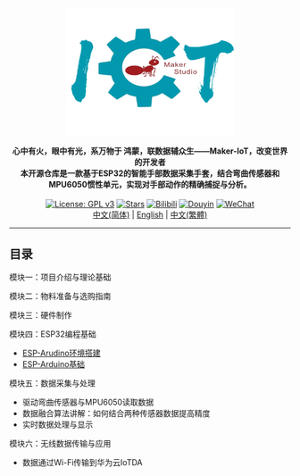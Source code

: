 <p align="center"><a href=""><img src="./img/水晶标.png" alt="1Panel" width="300" /></a></p>
<p align="center">
  <b>心中有火，眼中有光，系万物于 鸿蒙，联数据辅众生——Maker-IoT，改变世界的开发者<br>
  本开源仓库是一款基于ESP32的智能手部数据采集手套，结合弯曲传感器和MPU6050惯性单元，实现对手部动作的精确捕捉与分析。</b><br><br>
  <a href="https://www.gnu.org/licenses/gpl-3.0.html"><img src="https://shields.io/github/license/1Panel-dev/1Panel?color=%231890FF" alt="License: GPL v3"></a>
  <a href="https://github.com/Abrillant-Lee/ESP32-Gloves"><img src="https://img.shields.io/github/stars/1Panel-dev/1Panel?color=%231890FF&style=flat-square" alt="Stars"></a>
  <a href="https://space.bilibili.com/519646621"><img src="https://img.shields.io/badge/-Bilibili-FF69B4?style=plastic&logo=bilibili&logoColor=white" alt="Bilibili"></a>
  <a href="https://www.douyin.com/user/MS4wLjABAAAAQibyq20SOLrk5Lk67ktTQZb3-kztJ3k_cC8_eVi1FOA"><img src="https://img.shields.io/badge/-Douyin-000000?style=plastic&logo=tiktok&logoColor=white" alt="Douyin"></a>
  <a href="https://mp.weixin.qq.com/s/_FfzsiK6Bpmyho9xrrCHAw"><img src="https://img.shields.io/badge/-WeChat-7BB32E?style=plastic&logo=wechat&logoColor=white" alt="WeChat"></a><br>
  <a href="docs/README_TW.md">中文(简体)</a> |  
  <a href="docs/README_EN.md">English</a> | 
  <a href="docs/README_TW.md">中文(繁體)</a> 
</p>

------------------------------


## 目录

模块一：项目介绍与理论基础

  <!-- - ESP32微控制器特性与优势
  - 弯曲传感器与MPU6050的工作原理与应用
  - 手部数据采集手套的概念与应用场景 -->

模块二：物料准备与选购指南

模块三：硬件制作

  <!-- - 手套设计基础：材料选择、尺寸定制
  - 弯曲传感器的安装位置与固定方法
  - MPU6050的集成与电路连接
  - ESP32与传感器的电路设计与焊接
 -->
模块四：ESP32编程基础

  - [ESP-Arudino环境搭建](./doc/arduino_env.md)
  - [ESP-Arduino基础](./doc/arduino_base.md)

模块五：数据采集与处理

  - 驱动弯曲传感器与MPU6050读取数据
  - 数据融合算法讲解：如何结合两种传感器数据提高精度
  - 实时数据处理与显示

模块六：无线数据传输与应用

  - 数据通过Wi-Fi传输到华为云IoTDA


#